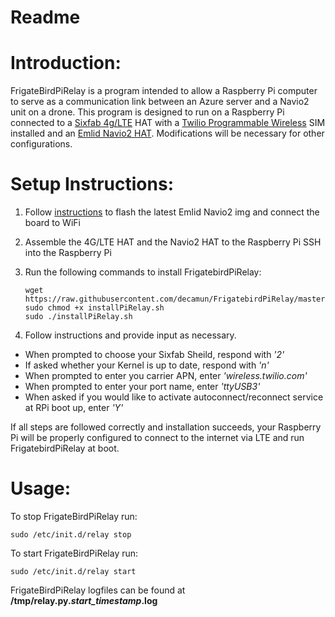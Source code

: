 # Readme

# Introduction:
FrigateBirdPiRelay is a program intended to allow a Raspberry Pi computer to serve as a communication link between an Azure server and a Navio2 unit on a drone. This program is designed to run on a Raspberry Pi connected to a [Sixfab 4g/LTE](https://sixfab.com/product/raspberry-pi-base-hat-3g-4g-lte-minipcie-cards/) HAT with a [Twilio Programmable Wireless](https://www.twilio.com/wireless) SIM installed and an [Emlid Navio2 HAT](https://navio2.emlid.com/). Modifications will be necessary for other configurations.


# Setup Instructions:
1. Follow [instructions](https://docs.emlid.com/navio2/common/ardupilot/configuring-raspberry-pi/) to flash the latest Emlid Navio2 img and connect the board to WiFi
2. Assemble the 4G/LTE HAT and the Navio2 HAT to the Raspberry Pi
SSH into the Raspberry Pi
3. Run the following commands to install FrigatebirdPiRelay:

       wget https://raw.githubusercontent.com/decamun/FrigatebirdPiRelay/master/install/installPiRelay.sh
       sudo chmod +x installPiRelay.sh
       sudo ./installPiRelay.sh

4. Follow instructions and provide input as necessary.
  * When prompted to choose your Sixfab Sheild, respond with *'2'*
  * If asked whether your Kernel is up to date, respond with *'n'*
  * When prompted to enter you carrier APN, enter *'wireless.twilio.com'*
  * When prompted to enter your port name, enter *'ttyUSB3'*
  * When asked if you would like to activate autoconnect/reconnect service at RPi boot up, enter *'Y'*

If all steps are followed correctly and installation succeeds, your Raspberry Pi will be properly configured to connect to the internet via LTE and run FrigatebirdPiRelay at boot.

# Usage:


To stop FrigateBirdPiRelay run:

    sudo /etc/init.d/relay stop

To start FrigateBirdPiRelay run:

    sudo /etc/init.d/relay start

FrigateBirdPiRelay logfiles can be found at **/tmp/relay.py.*start_timestamp*.log**
